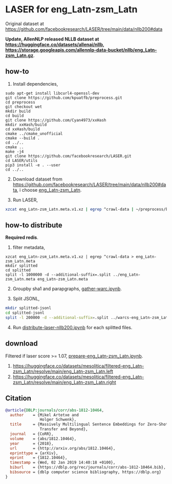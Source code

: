 # LASER for eng_Latn-zsm_Latn

Original dataset at https://github.com/facebookresearch/LASER/tree/main/data/nllb200#data

**Update, AllenNLP released NLLB dataset at https://huggingface.co/datasets/allenai/nllb, https://storage.googleapis.com/allennlp-data-bucket/nllb/eng_Latn-zsm_Latn.gz**.

## how-to

1. Install dependencies,

```
sudo apt-get install libcurl4-openssl-dev
git clone https://github.com/kpuatfb/preprocess.git
cd preprocess
git checkout wet
mkdir build
cd build
git clone https://github.com/Cyan4973/xxHash
mkdir xxHash/build
cd xxHash/build
cmake ../cmake_unofficial
cmake --build .
cd ../..
cmake ..
make -j4
git clone https://github.com/facebookresearch/LASER.git
cd LASER/utils
pip3 install -e . --user
cd ../..
```

2. Download dataset from https://github.com/facebookresearch/LASER/tree/main/data/nllb200#data, i choose [eng_Latn-zsm_Latn](https://dl.fbaipublicfiles.com/nllb/data/eng_Latn-zsm_Latn.meta.v1.xz).

3. Run LASER,

```bash
xzcat eng_Latn-zsm_Latn.meta.v1.xz | egrep ^crawl-data | ~/preprocess/build/bin/wet_lines | python3 ~/preprocess/build/LASER/utils/src/cleaner_splitter.py > eng_Latn-zsm_Latn
```

## how-to distribute

**Required redis**.

1. filter metadata,

```
xzcat eng_Latn-zsm_Latn.meta.v1.xz | egrep ^crawl-data > eng_Latn-zsm_Latn.meta
mkdir splitted
cd splitted
split -l 1000000 -d --additional-suffix=.split ../eng_Latn-zsm_Latn.meta eng_Latn-zsm_Latn.meta
```

2. Groupby sha1 and parapgraphs, [gather-warc.ipynb](gather-warc.ipynb).

3. Split JSONL,

```bash
mkdir splitted-jsonl
cd splitted-jsonl
split -l 200000 -d --additional-suffix=.split ../warcs-eng_Latn-zsm_Latn.jsonl warcs-eng_Latn-zsm_Latn.jsonl
```

4. Run [distribute-laser-nllb200.ipynb](distribute-laser-nllb200.ipynb) for each splitted files.

## download

Filtered if laser score >= 1.07, [prepare-eng_Latn-zsm_Latn.ipynb](prepare-eng_Latn-zsm_Latn).

1. https://huggingface.co/datasets/mesolitica/filtered-eng_Latn-zsm_Latn/resolve/main/eng_Latn-zsm_Latn.left
2. https://huggingface.co/datasets/mesolitica/filtered-eng_Latn-zsm_Latn/resolve/main/eng_Latn-zsm_Latn.right

## Citation

```bibtex
@article{DBLP:journals/corr/abs-1812-10464,
  author    = {Mikel Artetxe and
               Holger Schwenk},
  title     = {Massively Multilingual Sentence Embeddings for Zero-Shot Cross-Lingual
               Transfer and Beyond},
  journal   = {CoRR},
  volume    = {abs/1812.10464},
  year      = {2018},
  url       = {http://arxiv.org/abs/1812.10464},
  eprinttype = {arXiv},
  eprint    = {1812.10464},
  timestamp = {Wed, 02 Jan 2019 14:40:18 +0100},
  biburl    = {https://dblp.org/rec/journals/corr/abs-1812-10464.bib},
  bibsource = {dblp computer science bibliography, https://dblp.org}
}
```